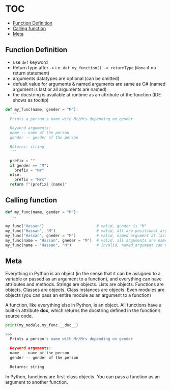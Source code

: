 # TOC
* [Function Definition](/function.md#function-definition)
* [Calling function](/function.md#calling-function)
* [Meta](/function.md#meta)

## Function Definition
* use `def` keyword
* Return type after `->` i.e. `def my_function() -> returnType` (`None` if no return statement)
* arguments datatypes are optional (can be omitted) 
* defualt value for arguments & named arguments are same as C# (named argument is last or all arguments are named)
* the docstring is available at runtime as an attribute of the function (IDE shows as tooltip)
```python
def my_func(name, gender = "M"):
  '''
  Prints a person's name with Mr/Mrs depending on gender

  Keyword arguments:
  name -- name of the person
  gender -- gender of the person

  Returns: string
  '''

  prefix = ""
  if gender == "M":
    prefix = "Mr"
  else:
    prefix = "Mrs"
  return f"{prefix} {name}"
```

## Calling function
```python
def my_func(name, gender = "M"):
  ...
  
my_func("Hassan")                       # valid, gender is "M"
my_func("Hassan", "M")                  # valid, all are positional arguments
my_func("Hassan", gneder = "M")         # valid, named argument at last
my_func(name = "Hassan", gneder = "M")  # valid, all arguments are named
my_func(name = "Hassan", "M")           # invalid, named argument can not precede positional argument
```

## Meta
Everything in Python is an object (in the sense that it can be assigned to a variable or passed as an argument to a function), and everything can have attributes and methods. Strings are objects. Lists are objects. Functions are objects. Classes are objects. Class instances are objects. Even modules are objects (you can pass an entire module as an argument to a function)   

A function, like everything else in Python, is an object. All functions have a built-in attribute __doc__, which returns the docstring defined in the function’s source code.
```python
print(my_module.my_func.__doc__) 

>>>
  Prints a person's name with Mr/Mrs depending on gender

  Keyword arguments:
  name -- name of the person
  gender -- gender of the person

  Returns: string
```
In Python, functions are first-class objects. You can pass a function as an argument to another function.
